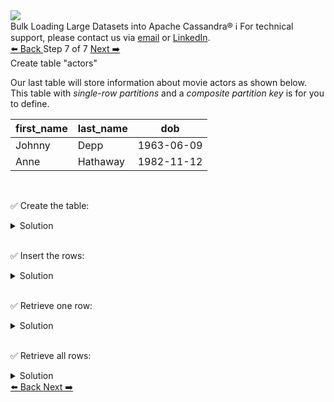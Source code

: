 <!-- TOP -->
<div class="top">
  <img src="https://datastax-academy.github.io/katapod-shared-assets/images/ds-academy-logo.svg" />
  <div class="scenario-title-section">
    <span class="scenario-title">Bulk Loading Large Datasets into Apache Cassandra®</span>
    <span class="scenario-subtitle">ℹ️ For technical support, please contact us via <a href="mailto:aleksandr.volochnev@datastax.com">email</a> or <a href="https://dtsx.io/aleks">LinkedIn</a>.</span>
  </div>
</div>

<!-- NAVIGATION -->
<div id="navigation-top" class="navigation-top">
 <a href='command:katapod.loadPage?[{"step":"step6-cassandra"}]'
   class="btn btn-dark navigation-top-left">⬅️ Back
 </a>
<span class="step-count"> Step 7 of 7</span>
 <a href='command:katapod.loadPage?[{"step":"finish-cassandra"}]'
    class="btn btn-dark navigation-top-right">Next ➡️
  </a>
</div>

<!-- CONTENT -->

<div class="step-title">Create table "actors"</div>

Our last table will store information about movie actors as shown below. This table 
with *single-row partitions* and a *composite partition key* is for you to define.

| first_name | last_name  | dob        |
|----------- |------------|------------|
| Johnny     | Depp       | 1963-06-09 |
| Anne       | Hathaway   | 1982-11-12 | 

<br/>

✅ Create the table:
<details>
  <summary>Solution</summary>

```
CREATE TABLE IF NOT EXISTS actors (
  first_name TEXT,
  last_name TEXT,
  dob DATE,
  PRIMARY KEY ((first_name, last_name))
);
```

</details>

<br/>

✅ Insert the rows:
<details>
  <summary>Solution</summary>

```
INSERT INTO actors (first_name, last_name, dob) 
VALUES ('Johnny', 'Depp', '1963-06-09');
INSERT INTO actors (first_name, last_name, dob) 
VALUES ('Anne', 'Hathaway', '1982-11-12');
```

</details>

<br/>

✅ Retrieve one row:
<details>
  <summary>Solution</summary>

```
SELECT * FROM actors
WHERE first_name = 'Johnny'
  AND last_name = 'Depp';
```

</details>

<br/>

✅ Retrieve all rows:
<details>
  <summary>Solution</summary>

```
SELECT * FROM actors;
```

</details>

<!-- NAVIGATION -->
<div id="navigation-bottom" class="navigation-bottom">
 <a href='command:katapod.loadPage?[{"step":"step6-cassandra"}]'
   class="btn btn-dark navigation-bottom-left">⬅️ Back
 </a>
 <a href='command:katapod.loadPage?[{"step":"finish-cassandra"}]'
    class="btn btn-dark navigation-bottom-right">Next ➡️
  </a>
</div>

